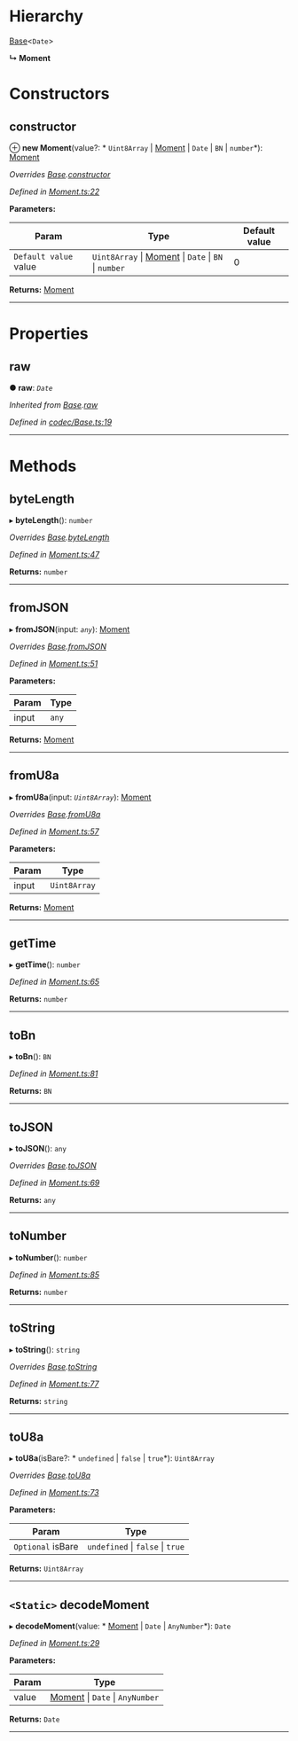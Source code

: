 

# Hierarchy

 [Base](_codec_base_.base.md)<`Date`>

**↳ Moment**

# Constructors

<a id="constructor"></a>

##  constructor

⊕ **new Moment**(value?: * `Uint8Array` &#124; [Moment](_moment_.moment.md) &#124; `Date` &#124; `BN` &#124; `number`*): [Moment](_moment_.moment.md)

*Overrides [Base](_codec_base_.base.md).[constructor](_codec_base_.base.md#constructor)*

*Defined in [Moment.ts:22](https://github.com/polkadot-js/api/blob/64e3ca6/packages/types/src/Moment.ts#L22)*

**Parameters:**

| Param | Type | Default value |
| ------ | ------ | ------ |
| `Default value` value |  `Uint8Array` &#124; [Moment](_moment_.moment.md) &#124; `Date` &#124; `BN` &#124; `number`| 0 |

**Returns:** [Moment](_moment_.moment.md)

___

# Properties

<a id="raw"></a>

##  raw

**● raw**: *`Date`*

*Inherited from [Base](_codec_base_.base.md).[raw](_codec_base_.base.md#raw)*

*Defined in [codec/Base.ts:19](https://github.com/polkadot-js/api/blob/64e3ca6/packages/types/src/codec/Base.ts#L19)*

___

# Methods

<a id="bytelength"></a>

##  byteLength

▸ **byteLength**(): `number`

*Overrides [Base](_codec_base_.base.md).[byteLength](_codec_base_.base.md#bytelength)*

*Defined in [Moment.ts:47](https://github.com/polkadot-js/api/blob/64e3ca6/packages/types/src/Moment.ts#L47)*

**Returns:** `number`

___
<a id="fromjson"></a>

##  fromJSON

▸ **fromJSON**(input: *`any`*): [Moment](_moment_.moment.md)

*Overrides [Base](_codec_base_.base.md).[fromJSON](_codec_base_.base.md#fromjson)*

*Defined in [Moment.ts:51](https://github.com/polkadot-js/api/blob/64e3ca6/packages/types/src/Moment.ts#L51)*

**Parameters:**

| Param | Type |
| ------ | ------ |
| input | `any` |

**Returns:** [Moment](_moment_.moment.md)

___
<a id="fromu8a"></a>

##  fromU8a

▸ **fromU8a**(input: *`Uint8Array`*): [Moment](_moment_.moment.md)

*Overrides [Base](_codec_base_.base.md).[fromU8a](_codec_base_.base.md#fromu8a)*

*Defined in [Moment.ts:57](https://github.com/polkadot-js/api/blob/64e3ca6/packages/types/src/Moment.ts#L57)*

**Parameters:**

| Param | Type |
| ------ | ------ |
| input | `Uint8Array` |

**Returns:** [Moment](_moment_.moment.md)

___
<a id="gettime"></a>

##  getTime

▸ **getTime**(): `number`

*Defined in [Moment.ts:65](https://github.com/polkadot-js/api/blob/64e3ca6/packages/types/src/Moment.ts#L65)*

**Returns:** `number`

___
<a id="tobn"></a>

##  toBn

▸ **toBn**(): `BN`

*Defined in [Moment.ts:81](https://github.com/polkadot-js/api/blob/64e3ca6/packages/types/src/Moment.ts#L81)*

**Returns:** `BN`

___
<a id="tojson"></a>

##  toJSON

▸ **toJSON**(): `any`

*Overrides [Base](_codec_base_.base.md).[toJSON](_codec_base_.base.md#tojson)*

*Defined in [Moment.ts:69](https://github.com/polkadot-js/api/blob/64e3ca6/packages/types/src/Moment.ts#L69)*

**Returns:** `any`

___
<a id="tonumber"></a>

##  toNumber

▸ **toNumber**(): `number`

*Defined in [Moment.ts:85](https://github.com/polkadot-js/api/blob/64e3ca6/packages/types/src/Moment.ts#L85)*

**Returns:** `number`

___
<a id="tostring"></a>

##  toString

▸ **toString**(): `string`

*Overrides [Base](_codec_base_.base.md).[toString](_codec_base_.base.md#tostring)*

*Defined in [Moment.ts:77](https://github.com/polkadot-js/api/blob/64e3ca6/packages/types/src/Moment.ts#L77)*

**Returns:** `string`

___
<a id="tou8a"></a>

##  toU8a

▸ **toU8a**(isBare?: * `undefined` &#124; `false` &#124; `true`*): `Uint8Array`

*Overrides [Base](_codec_base_.base.md).[toU8a](_codec_base_.base.md#tou8a)*

*Defined in [Moment.ts:73](https://github.com/polkadot-js/api/blob/64e3ca6/packages/types/src/Moment.ts#L73)*

**Parameters:**

| Param | Type |
| ------ | ------ |
| `Optional` isBare |  `undefined` &#124; `false` &#124; `true`|

**Returns:** `Uint8Array`

___
<a id="decodemoment"></a>

## `<Static>` decodeMoment

▸ **decodeMoment**(value: * [Moment](_moment_.moment.md) &#124; `Date` &#124; `AnyNumber`*): `Date`

*Defined in [Moment.ts:29](https://github.com/polkadot-js/api/blob/64e3ca6/packages/types/src/Moment.ts#L29)*

**Parameters:**

| Param | Type |
| ------ | ------ |
| value |  [Moment](_moment_.moment.md) &#124; `Date` &#124; `AnyNumber`|

**Returns:** `Date`

___


